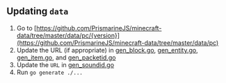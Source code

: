 ## Updating `data`

1. Go to [https://github.com/PrismarineJS/minecraft-data/tree/master/data/pc/{version}](https://github.com/PrismarineJS/minecraft-data/tree/master/data/pc)
2. Update the URL (if appropriate) in [gen_block.go](block/gen_block.go), [gen_entity.go](entity/gen_entity.go),
[gen_item.go](item/gen_item.go), and [gen_packetid.go](packetid/gen_packetid.go)
3. Update the `URL` in [gen_soundid.go](soundid/gen_soundid.go)
4. Run `go generate ./...`